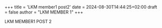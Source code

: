 +++
title = 'LKM member1 post2'
date = 2024-08-30T14:44:25+02:00
draft = false
author = "LKM MEMBER 1"
+++

LKM MEMBER1 POST 2
